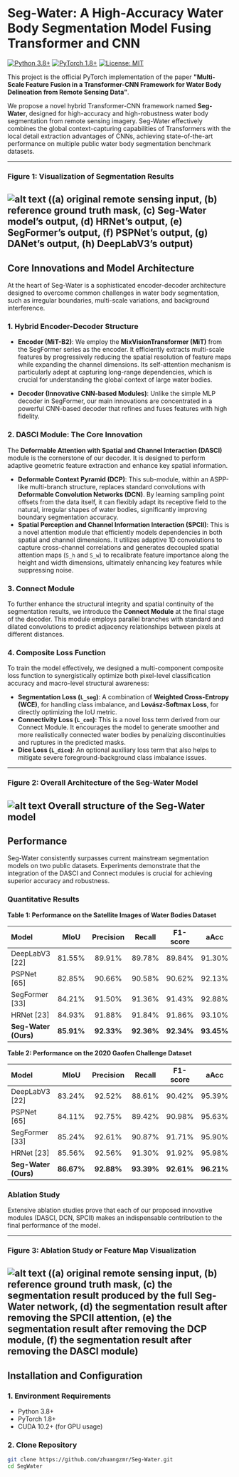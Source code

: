 # Seg-Water: A High-Accuracy Water Body Segmentation Model Fusing Transformer and CNN

[![Python 3.8+](https://img.shields.io/badge/Python-3.8+-blue.svg)](https://www.python.org/downloads/)
[![PyTorch 1.8+](https://img.shields.io/badge/PyTorch-1.8+-ee4c2c.svg)](https://pytorch.org/)
[![License: MIT](https://img.shields.io/badge/License-MIT-yellow.svg)](https://opensource.org/licenses/MIT)

This project is the official PyTorch implementation of the paper **"Multi-Scale Feature Fusion in a Transformer-CNN Framework for Water Body Delineation from Remote Sensing Data"**.

We propose a novel hybrid Transformer-CNN framework named **Seg-Water**, designed for high-accuracy and high-robustness water body segmentation from remote sensing imagery. Seg-Water effectively combines the global context-capturing capabilities of Transformers with the local detail extraction advantages of CNNs, achieving state-of-the-art performance on multiple public water body segmentation benchmark datasets.

---

### **Figure 1: Visualization of Segmentation Results**
![alt text](<img/Figure 1.png>)
((a) original remote sensing input, (b) reference ground truth mask, (c) Seg-Water model’s output, (d) HRNet’s output, (e) SegFormer’s output, (f) PSPNet’s output, (g) DANet’s output, (h) DeepLabV3’s output)
---

## Core Innovations and Model Architecture

At the heart of Seg-Water is a sophisticated encoder-decoder architecture designed to overcome common challenges in water body segmentation, such as irregular boundaries, multi-scale variations, and background interference.

### 1. Hybrid Encoder-Decoder Structure

-   **Encoder (MiT-B2)**: We employ the **MixVisionTransformer (MiT)** from the SegFormer series as the encoder. It efficiently extracts multi-scale features by progressively reducing the spatial resolution of feature maps while expanding the channel dimensions. Its self-attention mechanism is particularly adept at capturing long-range dependencies, which is crucial for understanding the global context of large water bodies.

-   **Decoder (Innovative CNN-based Modules)**: Unlike the simple MLP decoder in SegFormer, our main innovations are concentrated in a powerful CNN-based decoder that refines and fuses features with high fidelity.

### 2. DASCI Module: The Core Innovation

The **Deformable Attention with Spatial and Channel Interaction (DASCI)** module is the cornerstone of our decoder. It is designed to perform adaptive geometric feature extraction and enhance key spatial information.

-   **Deformable Context Pyramid (DCP)**: This sub-module, within an ASPP-like multi-branch structure, replaces standard convolutions with **Deformable Convolution Networks (DCN)**. By learning sampling point offsets from the data itself, it can flexibly adapt its receptive field to the natural, irregular shapes of water bodies, significantly improving boundary segmentation accuracy.
-   **Spatial Perception and Channel Information Interaction (SPCII)**: This is a novel attention module that efficiently models dependencies in both spatial and channel dimensions. It utilizes adaptive 1D convolutions to capture cross-channel correlations and generates decoupled spatial attention maps (`S_h` and `S_w`) to recalibrate feature importance along the height and width dimensions, ultimately enhancing key features while suppressing noise.

### 3. Connect Module

To further enhance the structural integrity and spatial continuity of the segmentation results, we introduce the **Connect Module** at the final stage of the decoder. This module employs parallel branches with standard and dilated convolutions to predict adjacency relationships between pixels at different distances.

### 4. Composite Loss Function

To train the model effectively, we designed a multi-component composite loss function to synergistically optimize both pixel-level classification accuracy and macro-level structural awareness:
-   **Segmentation Loss (`L_seg`)**: A combination of **Weighted Cross-Entropy (WCE)**, for handling class imbalance, and **Lovász-Softmax Loss**, for directly optimizing the IoU metric.
-   **Connectivity Loss (`L_con`)**: This is a novel loss term derived from our Connect Module. It encourages the model to generate smoother and more realistically connected water bodies by penalizing discontinuities and ruptures in the predicted masks.
-   **Dice Loss (`L_dice`)**: An optional auxiliary loss term that also helps to mitigate severe foreground-background class imbalance issues.

---

### **Figure 2: Overall Architecture of the Seg-Water Model**
![alt text](<img/Figure 2.png>)
Overall structure of the Seg-Water model
---

## Performance

Seg-Water consistently surpasses current mainstream segmentation models on two public datasets. Experiments demonstrate that the integration of the DASCI and Connect modules is crucial for achieving superior accuracy and robustness.

### Quantitative Results

**Table 1: Performance on the Satellite Images of Water Bodies Dataset**

| Model | MIoU | Precision | Recall | F1-score | aAcc |
| :--- | :---: | :---: | :---: | :---: | :---: |
| DeepLabV3 [22] | 81.55% | 89.91% | 89.78% | 89.84% | 91.30% |
| PSPNet [65] | 82.85% | 90.66% | 90.58% | 90.62% | 92.13% |
| SegFormer [33]| 84.21% | 91.50% | 91.36% | 91.43% | 92.88% |
| HRNet [23] | 84.93% | 91.88% | 91.84% | 91.86% | 93.10% |
| **Seg-Water (Ours)**| **85.91%**| **92.33%**| **92.36%**| **92.34%**| **93.45%**|

**Table 2: Performance on the 2020 Gaofen Challenge Dataset**

| Model | MIoU | Precision | Recall | F1-score | aAcc |
| :--- | :---: | :---: | :---: | :---: | :---: |
| DeepLabV3 [22] | 83.24% | 92.52% | 88.61% | 90.42% | 95.39% |
| PSPNet [65] | 84.11% | 92.75% | 89.42% | 90.98% | 95.63% |
| SegFormer [33]| 85.24% | 92.61% | 90.87% | 91.71% | 95.90% |
| HRNet [23] | 85.56% | 92.56% | 91.30% | 91.92% | 95.98% |
| **Seg-Water (Ours)**| **86.67%**| **92.88%**| **93.39%**| **92.61%**| **96.21%**|

### Ablation Study

Extensive ablation studies prove that each of our proposed innovative modules (DASCI, DCN, SPCII) makes an indispensable contribution to the final performance of the model.

---

### **Figure 3: Ablation Study or Feature Map Visualization**
![alt text](<img/Figure 3.png>)
((a) original remote sensing input, (b) reference ground truth mask, (c) the segmentation result produced by the full Seg-Water network, (d) the segmentation result after removing the SPCII attention, (e) the segmentation result after removing the DCP module, (f) the segmentation result after removing the DASCI module)
---

## Installation and Configuration

### 1. Environment Requirements
- Python 3.8+
- PyTorch 1.8+
- CUDA 10.2+ (for GPU usage)

### 2. Clone Repository
```bash
git clone https://github.com/zhuangzmr/Seg-Water.git
cd SegWater
